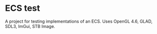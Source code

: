 # ECS test
A project for testing implementations of an ECS.
Uses OpenGL 4.6, GLAD, SDL3, ImGui, STB Image.
